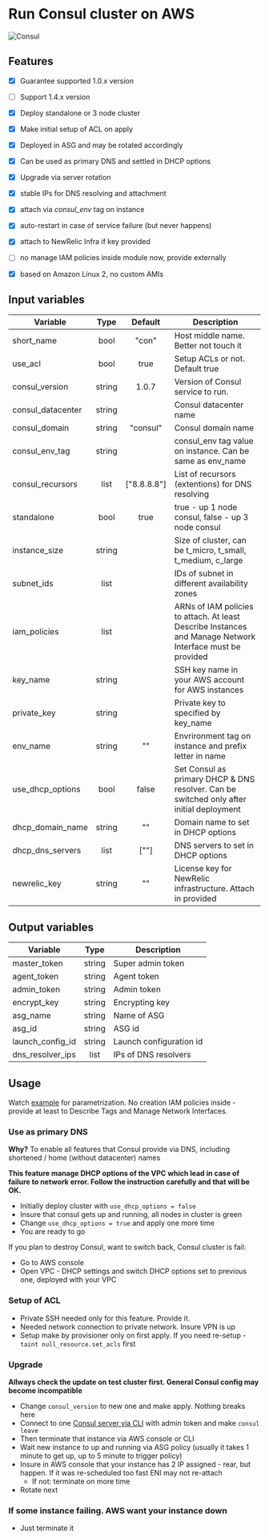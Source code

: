 # Run Consul cluster on AWS
![Consul](https://422bf3d160f51e6f9d81-50529851d44f252cc6434d6bbf378de4.ssl.cf2.rackcdn.com/Consul_VerticalLogo_FullColor-blog-list.4d55ef4f663e9f2cbca3db491b480691.png)

## Features

- [x] Guarantee supported 1.0.x version
- [ ] Support 1.4.x version
- [x] Deploy standalone or 3 node cluster
- [x] Make initial setup of ACL on apply
- [x] Deployed in ASG and may be rotated accordingly
- [x] Can be used as primary DNS and settled in DHCP options
- [x] Upgrade via server rotation
- [x] stable IPs for DNS resolving and attachment
- [x] attach via _consul_env_ tag on instance
- [x] auto-restart in case of service failure (but never happens)
- [x] attach to NewRelic Infra if key provided
- [ ] no manage IAM policies inside module now, provide externally
- [x] based on Amazon Linux 2, no custom AMIs


## Input variables

| Variable               |  Type  |  Default    | Description                                                 |
|------------------------|:------:|:-----------:|-------------------------------------------------------------|
| short_name             |  bool  |   "con"     | Host middle name. Better not touch it                       |
| use_acl                |  bool  |   true      | Setup ACLs or not. Default true                             |
| consul_version         | string |   1.0.7     | Version of Consul service to run.                           |
| consul_datacenter      | string |             | Consul datacenter name                                      |
| consul_domain          | string |  "consul"   | Consul domain name                                          |
| consul_env_tag         | string |             | consul_env tag value on instance. Can be same as env_name   |
| consul_recursors       |  list  | ["8.8.8.8"] | List of recursors (extentions) for DNS resolving            |
| standalone             |  bool  |    true     | true - up 1 node consul, false - up 3 node consul           |
| instance_size          | string |             | Size of cluster, can be t_micro, t_small, t_medium, c_large |
| subnet_ids             |  list  |             | IDs of subnet in different availability zones               |
| iam_policies           |  list  |             | ARNs of IAM policies to attach. At least Describe Instances and Manage Network Interface must be provided |
| key_name               | string |             | SSH key name in your AWS account for AWS instances          |
| private_key            | string |             | Private key to specified by key_name                        |
| env_name               | string |    ""       | Envrironment tag on instance and prefix letter in name      |
| use_dhcp_options       | bool   |   false     | Set Consul as primary DHCP & DNS resolver. Can be switched only after initial deployment |
| dhcp_domain_name       | string |    ""       | Domain name to set in DHCP options                          |
| dhcp_dns_servers       | list   |   [""]      | DNS servers to set in DHCP options                          |
| newrelic_key           | string |    ""       | License key for NewRelic infrastructure. Attach in provided |

## Output variables

| Variable             |  Type  | Description              |
|----------------------|:------:|--------------------------|
| master_token         | string | Super admin token        |
| agent_token          | string | Agent token              |
| admin_token          | string | Admin token              |
| encrypt_key          | string | Encrypting key           |
| asg_name             | string | Name of ASG              |
| asg_id               | string | ASG id                   |
| launch_config_id     | string | Launch configuration id  |
| dns_resolver_ips     | list   | IPs of DNS resolvers     |


## Usage

Watch [example](./examples/consul_server.tf) for parametrization.
No creation IAM policies inside - provide at least to Describe Tags and Manage Network Interfaces.

### Use as primary DNS

__Why?__ To enable all features that Consul provide via DNS, including shortened / home (without datacenter) names

__This feature manage DHCP options of the VPC which lead in case of failure to network error. 
Follow the instruction carefully and that will be OK.__

* Initially deploy cluster with `use_dhcp_options = false`
* Insure that consul gets up and running, all nodes in cluster is green
* Change `use_dhcp_options = true` and apply one more time
* You are ready to go

If you plan to destroy Consul, want to switch back, Consul cluster is fail:
* Go to AWS console
* Open VPC - DHCP settings and switch DHCP options set to previous one, deployed with your VPC

### Setup of ACL

* Private SSH needed only for this feature. Provide it.
* Needed network connection to private network. Insure VPN is up
* Setup make by provisioner only on first apply. If you need re-setup - `taint null_resource.set_acls` first

### Upgrade

__Allways check the update on test cluster first. General Consul config may become incompatible__

* Change `consul_version` to new one and make apply. Nothing breaks here
* Connect to one [Consul server via CLI](https://www.consul.io/docs/commands/index.html#consul_http_addr) with admin token and make `consul leave`
* Then terminate that instance via AWS console or CLI
* Wait new instance to up and running via ASG policy (usually it takes 1 minute to get up, up to 5 minute to trigger policy)
* Insure in AWS console that your instance has 2 IP assigned - rear, but happen. If it was re-scheduled too fast ENI may not re-attach
  * If not: terminate on more time
* Rotate next

### If some instance failing. AWS want your instance down

* Just terminate it
  

